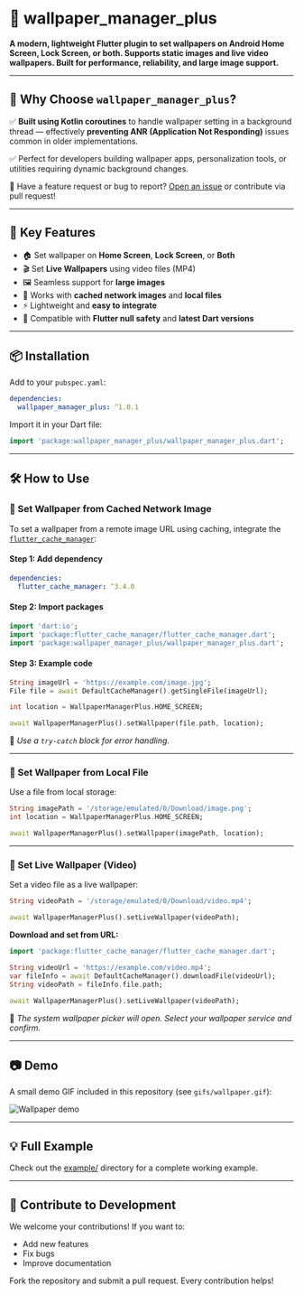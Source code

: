 # 📱 wallpaper\_manager\_plus

**A modern, lightweight Flutter plugin to set wallpapers on Android Home Screen, Lock Screen, or both. Supports static images and live video wallpapers. Built for performance, reliability, and large image support.**

---

## 🔔 Why Choose `wallpaper_manager_plus`?


✅ **Built using Kotlin coroutines** to handle wallpaper setting in a background thread — effectively **preventing ANR (Application Not Responding)** issues common in older implementations.

✅ Perfect for developers building wallpaper apps, personalization tools, or utilities requiring dynamic background changes.

📣 Have a feature request or bug to report? [Open an issue](https://github.com/your_repo_url/issues) or contribute via pull request!

---

## 🚀 Key Features

* 🏠 Set wallpaper on **Home Screen**, **Lock Screen**, or **Both**
* 🎬 Set **Live Wallpapers** using video files (MP4)
* 🖼️ Seamless support for **large images**
* 💾 Works with **cached network images** and **local files**
* ⚡ Lightweight and **easy to integrate**
* 🔄 Compatible with **Flutter null safety** and **latest Dart versions**

---

## 📦 Installation

Add to your `pubspec.yaml`:

```yaml
dependencies:
  wallpaper_manager_plus: ^1.0.1
```

Import it in your Dart file:

```dart
import 'package:wallpaper_manager_plus/wallpaper_manager_plus.dart';
```

---

## 🛠️ How to Use

### 🔹 Set Wallpaper from Cached Network Image

To set a wallpaper from a remote image URL using caching, integrate the [`flutter_cache_manager`](https://pub.dev/packages/flutter_cache_manager):

#### Step 1: Add dependency

```yaml
dependencies:
  flutter_cache_manager: ^3.4.0
```

#### Step 2: Import packages

```dart
import 'dart:io';
import 'package:flutter_cache_manager/flutter_cache_manager.dart';
import 'package:wallpaper_manager_plus/wallpaper_manager_plus.dart';
```

#### Step 3: Example code

```dart
String imageUrl = 'https://example.com/image.jpg';
File file = await DefaultCacheManager().getSingleFile(imageUrl);

int location = WallpaperManagerPlus.HOME_SCREEN;

await WallpaperManagerPlus().setWallpaper(file.path, location);
```

📌 *Use a `try-catch` block for error handling.*

---

### 🔹 Set Wallpaper from Local File

Use a file from local storage:

```dart
String imagePath = '/storage/emulated/0/Download/image.png';
int location = WallpaperManagerPlus.HOME_SCREEN;

await WallpaperManagerPlus().setWallpaper(imagePath, location);
```

---

### 🔹 Set Live Wallpaper (Video)

Set a video file as a live wallpaper:

```dart
String videoPath = '/storage/emulated/0/Download/video.mp4';

await WallpaperManagerPlus().setLiveWallpaper(videoPath);
```

**Download and set from URL:**

```dart
import 'package:flutter_cache_manager/flutter_cache_manager.dart';

String videoUrl = 'https://example.com/video.mp4';
var fileInfo = await DefaultCacheManager().downloadFile(videoUrl);
String videoPath = fileInfo.file.path;

await WallpaperManagerPlus().setLiveWallpaper(videoPath);
```

📌 *The system wallpaper picker will open. Select your wallpaper service and confirm.*

---

## 📷 Demo

A small demo GIF included in this repository (see `gifs/wallpaper.gif`):

![Wallpaper demo](gifs/wallpaper.gif)

---

## 💡 Full Example

Check out the [example/](example) directory for a complete working example.

---

## 🤝 Contribute to Development

We welcome your contributions! If you want to:

* Add new features
* Fix bugs
* Improve documentation

Fork the repository and submit a pull request. Every contribution helps!
